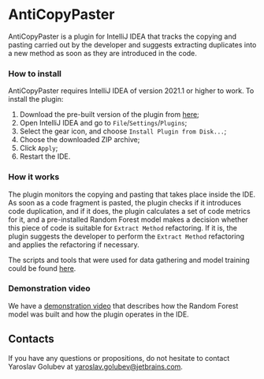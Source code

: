 # AntiCopyPaster

AntiCopyPaster is a plugin for IntelliJ IDEA that tracks the copying and pasting carried out by the developer and suggests extracting duplicates into a new method as soon as they are introduced in the code.

### How to install

AntiCopyPaster requires IntelliJ IDEA of version 2021.1 or higher to work. To install the plugin:

1. Download the pre-built version of the plugin from [here](https://drive.google.com/file/d/1fWzkxle4sySWcYgn4dqpwMLWI22GfJj6/view?usp=sharing); 
2. Open IntelliJ IDEA and go to `File`/`Settings`/`Plugins`;
3. Select the gear icon, and choose `Install Plugin from Disk...`;
4. Choose the downloaded ZIP archive;
5. Click `Apply`;
6. Restart the IDE.

### How it works

The plugin monitors the copying and pasting that takes place inside the IDE. As soon as a code fragment is pasted, the plugin checks if it introduces code duplication, and if it does, the plugin calculates a set of code metrics for it, and a pre-installed Random Forest model makes a decision whether this piece of code is suitable for `Extract Method` refactoring. If it is, the plugin suggests the developer to perform the `Extract Method` refactoring and applies the refactoring if necessary.

The scripts and tools that were used for data gathering and model training could be found [here](https://github.com/JetBrains-Research/extract-method-experiments).

### Demonstration video

We have a [demonstration video](https://youtu.be/pazQDNcNtBw) that describes how the Random Forest model was built and how the plugin operates in the IDE.

## Contacts

If you have any questions or propositions, do not hesitate to contact Yaroslav Golubev at yaroslav.golubev@jetbrains.com.
